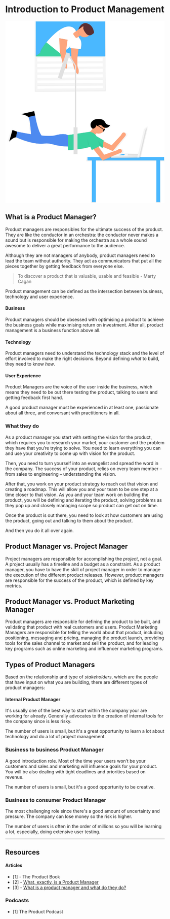 # Introduction to Product Management

<div class="img-post">

  ![](images/undraw_mission_impossible_bwa2.svg)

</div>

## What is a Product Manager?

Product managers are responsibles for the ultimate success of the product. They are like the conductor in an orchestra: the conductor never makes a sound but is responsible for making the orchestra as a whole sound awesome to deliver a great performance to the audience.

Although they are not managers of anybody, product managers need to lead the team without authority. They act as communicators that put all the pieces together by getting feedback from everyone else. 

> To discover a product that is valuable, usable and feasible - Marty Cagan

Product management can be defined as the intersection between business, technology and user experience.

<!-- image -->

#### Business
Product managers should be obsessed with optimising a product to achieve the business goals while maximising return on investment. After all, product management is a business function above all.

#### Technology
Product managers need to understand the technology stack and the level of effort involved to make the right decisions. Beyond defining *what* to build, they need to know *how*.

#### User Experience
Product Managers are the voice of the user inside the business, which means they need to be out there testing the product, talking to users and getting feedback first hand.

A good product manager must be experienced in at least one, passionate about all three, and conversant with practitioners in all.

### What they do

As a product manager you start with setting the vision for the product, which requires you to research your market, your customer and the problem they have that you’re trying to solve. You need to learn everything you can and use your creativity to come up with vision for the product.

Then, you need to turn yourself into an evangelist and spread the word in the company. The success of your product, relies on every team member – from sales to engineering – understanding the vision.

After that, you work on your product strategy to reach out that vision and creating a roadmap. This will allow you and your team to be one step at a time closer to that vision. As you and your team work on building the product, you will be defining and iterating the product, solving problems as they pop up and closely managing scope so product can get out on time.

Once the product is out there, you need to look at how customers are using the product, going out and talking to them about the product.

And then you do it all over again.

## Product Manager vs. Project Manager

Project managers are responsible for accomplishing the *project*, not a goal. A project usually has a timeline and a budget as a constraint. As a product manager, you have to have the skill of project manager in order to manage the execution of the different product releases. However, product managers are responsible for the success of the product, which is defined by key metrics.

## Product Manager vs. Product Marketing Manager

Product managers are responsible for defining the product to be built, and validating that product with real customers and users. Product Marketing Managers are responsible for telling the world about that product, including positioning, messaging and pricing, managing the product launch, providing tools for the sales channel to market and sell the product, and for leading key programs such as online marketing and influencer marketing programs.

## Types of Product Managers

Based on the relationship and type of *stakeholders*, which are the people that have input on what you are building, there are different types of product managers: 

#### Internal Product Manager

It's usually one of the best way to start within the company your are working for already. Generally advocates to the creation of internal tools for the company since is less risky. 

The number of users is small, but it's a great opportunity to learn a lot about technology and do a lot of project management.

### Business to business Product Manager

A good introduction role. Most of the time your users won’t be your customers and sales and marketing will influence goals for your product. You will be also dealing with tight deadlines and priorities based on revenue.

The number of users is small, but it's a good opportunity to be creative.

### Business to consumer Product Manager

The most challenging role since there's a good amount of uncertainty and pressure. The company can lose money so the risk is higher.

The number of users is often in the order of millions so you will be learning a lot, especially, doing extensive user testing.

<hr>

## Resources
#### Articles
- [1] - The Product Book
- [2] - [What, exactly, is a Product Manager](https://www.mindtheproduct.com/2011/10/what-exactly-is-a-product-manager/)
- [3] - [What is a product manager and what do they do?](https://www.intercom.com/blog/qa-what-does-a-product-manager-do/)

### Podcasts
- [1] The Product Podcast